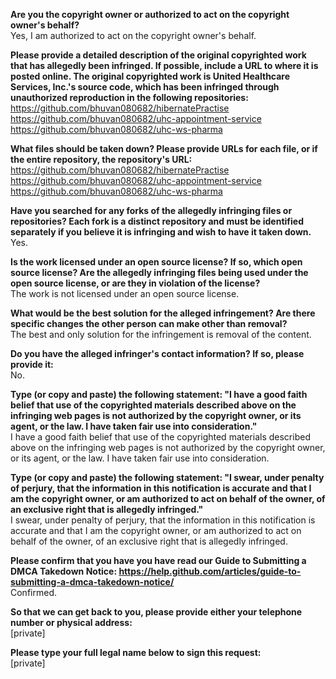 **Are you the copyright owner or authorized to act on the copyright owner's behalf?**  
Yes, I am authorized to act on the copyright owner's behalf.

**Please provide a detailed description of the original copyrighted work that has allegedly been infringed. If possible, include a URL to where it is posted online. The original copyrighted work is United Healthcare Services, Inc.'s source code, which has been infringed through unauthorized reproduction in the following repositories:**  
https://github.com/bhuvan080682/hibernatePractise  
https://github.com/bhuvan080682/uhc-appointment-service  
https://github.com/bhuvan080682/uhc-ws-pharma  

**What files should be taken down? Please provide URLs for each file, or if the entire repository, the repository's URL:**    
https://github.com/bhuvan080682/hibernatePractise  
https://github.com/bhuvan080682/uhc-appointment-service  
https://github.com/bhuvan080682/uhc-ws-pharma  

**Have you searched for any forks of the allegedly infringing files or repositories? Each fork is a distinct repository and must be identified separately if you believe it is infringing and wish to have it taken down.**  
Yes.

**Is the work licensed under an open source license? If so, which open source license? Are the allegedly infringing files being used under the open source license, or are they in violation of the license?**  
The work is not licensed under an open source license.

**What would be the best solution for the alleged infringement? Are there specific changes the other person can make other than removal?**  
The best and only solution for the infringement is removal of the content.

**Do you have the alleged infringer's contact information? If so, please provide it:**  
No.

**Type (or copy and paste) the following statement: "I have a good faith belief that use of the copyrighted materials described above on the infringing web pages is not authorized by the copyright owner, or its agent, or the law. I have taken fair use into consideration."**  
I have a good faith belief that use of the copyrighted materials described above on the infringing web pages is not authorized by the copyright owner, or its agent, or the law. I have taken fair use into consideration.

**Type (or copy and paste) the following statement: "I swear, under penalty of perjury, that the information in this notification is accurate and that I am the copyright owner, or am authorized to act on behalf of the owner, of an exclusive right that is allegedly infringed."**  
I swear, under penalty of perjury, that the information in this notification is accurate and that I am the copyright owner, or am authorized to act on behalf of the owner, of an exclusive right that is allegedly infringed.

**Please confirm that you have you have read our Guide to Submitting a DMCA Takedown Notice: https://help.github.com/articles/guide-to-submitting-a-dmca-takedown-notice/**  
Confirmed.

**So that we can get back to you, please provide either your telephone number or physical address:**  
[private]  

**Please type your full legal name below to sign this request:**  
[private]  
